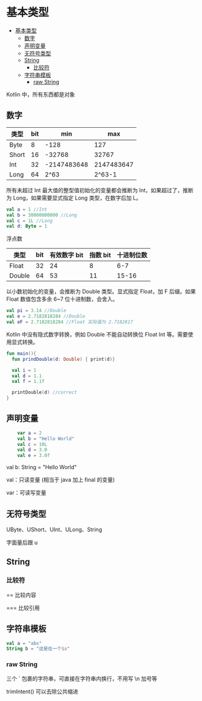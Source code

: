 # 基本类型

- [基本类型](#基本类型)
  - [数字](#数字)
  - [声明变量](#声明变量)
  - [无符号类型](#无符号类型)
  - [String](#string)
    - [比较符](#比较符)
  - [字符串模板](#字符串模板)
    - [raw String](#raw-string)

Kotlin 中，所有东西都是对象

## 数字

| 类型  | bit | min         | max        |
| ----- | --- | ----------- | ---------- |
| Byte  | 8   | -128        | 127        |
| Short | 16  | -32768      | 32767      |
| Int   | 32  | -2147483648 | 2147483647 |
| Long  | 64  | 2^63        | 2^63-1     |

所有未超过 Int 最大值的整型值初始化的变量都会推断为 Int，如果超过了，推断为 Long，如果需要显式指定 Long 类型，在数字后加 L。

```kotlin
val a = 1 //Int
val b = 30000000000 //Long
val c = 1L //Long
val d: Byte = 1
```

浮点数

| 类型   | bit | 有效数字 bit | 指数 bit | 十进制位数 |
| ------ | --- | ------------ | -------- | ---------- |
| Float  | 32  | 24           | 8        | 6-7        |
| Double | 64  | 53           | 11       | 15-16      |

以小数初始化的变量，会推断为 Double 类型。显式指定 Float，加 F 后缀。如果 Float 数值包含多余 6~7 位十进制数，会舍入。

```kotlin
val pi = 3.14 //Double
val e = 2.7182818284 //Double
val eF = 2.7182818284 //Float 实际值为 2.7182817
```

Kotlin 中没有隐式数字转换，例如 Double 不能自动转换位 Float Int 等。需要使用显式转换。

```kt
fun main(){
  fun prindDouble(d: Double) { print(d)}

  val i = 1
  val d = 1.1
  val f = 1.1f

  printDouble(d) //correct
}
```

## 声明变量

```kotlin
    var a = 2
    val b = "Hello World"
    val c = 10L
    val d = 3.0
    val e = 3.0f
```

val b: String = "Hello World"

val：只读变量 (相当于 java 加上 final 的变量)

var：可读写变量

## 无符号类型

UByte、UShort、UInt、ULong、String

字面量后跟 u

## String

### 比较符

== 比较内容

=== 比较引用

## 字符串模板

```kotlin
val a = "abs"
String b = "这是在一个$a"
```

### raw String

三个 ` 包裹的字符串，可直接在字符串内换行，不用写 \n 加号等

trimIntent() 可以去除公共缩进
